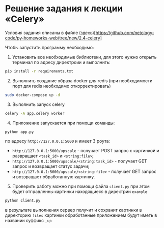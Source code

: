 # Решение задания к лекции «Celery»
Условия задания описаны в файле (здесь)[https://github.com/netology-code/py-homeworks-web/tree/new/2.4-celery]

Чтобы запустить программу необходимо:

1. Установить все необходимые библиотеки, для этого нужно открыть терминал по адресу директроии и выполнить:
```bash
pip install -r requirements.txt
```

2. Выполнить создание образа docker для redis (при необходимости порт для redis необходимо откорректировать)
```bash
sudo docker-compose up -d
```

3. Выполнить запуск celery
```bash
celery -A app.celery worker
```

4. Приложение запускается при помощи команды:

```bash
python app.py
```

по адресу ```http://127.0.0.1:5000```
и имеет 3 роута:
   - ```http://127.0.0.1:5000/upscale``` - получает POST запрос с картинкой и развращает ```<task_id>``` 
   и ```<string:file>```;
   - ```http://127.0.0.1:5000/upscale/<string:task_id>``` - получает GET запрос и возвращает статус задачи;
   - ```http://127.0.0.1:5000/upscale/<string:file>``` - получает GET запрос и возвращает обработанную картинку.


5. Проверить работу можно при помощи файла ```client.py``` при этом будет отправленны картинки находящиеся в директрии
```example``` 
```bash
python client.py
```
в результате выполнения сервер получит и сохранит картинки в директорию ```files``` картинки обработанные приложением 
будут иметь в названии суффикс ```_up```